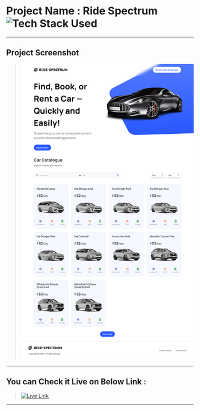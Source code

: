 # Project Name : Ride Spectrum ![Tech Stack Used](https://img.shields.io/badge/Technologies-Next.js-blue)

---

## Project Screenshot

> ![SS](./ss.png)

---

## You can Check it Live on Below Link :

> [![Live Link](https://img.shields.io/badge/DEPLOYED-LINK-green)](https://ride-spectrum-sj.vercel.app/)

---
